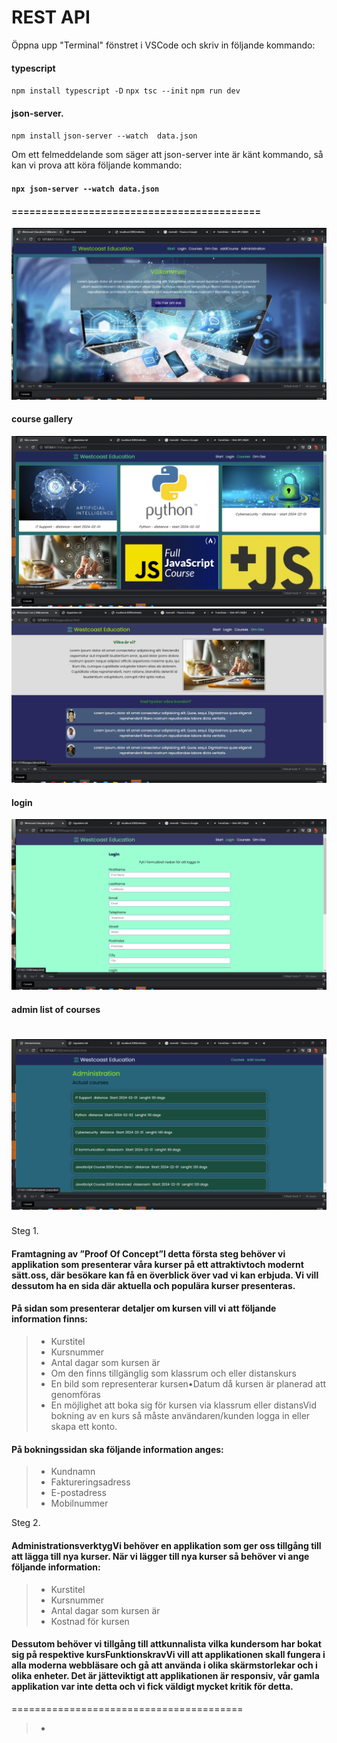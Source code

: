 # REST API
Öppna upp   "Terminal" fönstret i VSCode och skriv in följande kommando:
#### typescript 
`npm install typescript -D`
`npx tsc --init`
`npm run dev`
####  json-server.
  `npm install` 
  `json-server --watch  data.json`
 
Om ett felmeddelande som säger att json-server inte är känt kommando, så kan vi prova att köra följande kommando:
#### `npx json-server --watch data.json`  
#### ==========================================
 
![index](<Screenshot (1126).png>)
 #### course gallery
![course gallery](<Screenshot (1129).png>)
![about oss](<Screenshot (1128).png>)
#### login
![login](<Screenshot (1127).png>)
#### admin list of courses
![admin list of courses](<Screenshot (1130).png>)
====================================
Steg 1.
#### Framtagning av ”Proof Of Concept”I detta första steg behöver vi applikation som presenterar våra kurser på ett attraktivtoch modernt sätt.oss, där besökare kan få en överblick över vad vi kan erbjuda. Vi vill dessutom ha en sida där aktuella och populära kurser presenteras. 
#### På sidan som presenterar detaljer om kursen vill vi att följande information finns: 
> - Kurstitel
> - Kursnummer 
> - Antal dagar som kursen är
> - Om den finns tillgänglig som klassrum och eller distanskurs
> - En bild som representerar kursen•Datum då kursen är planerad att genomföras
> - En möjlighet att boka sig för kursen via klassrum eller distansVid bokning av en kurs så måste användaren/kunden logga in eller skapa ett konto. 

#### På bokningssidan ska följande information anges:
>
> - Kundnamn
> - Faktureringsadress
> - E-postadress
> - Mobilnummer

Steg 2.
#### AdministrationsverktygVi behöver en applikation som ger oss tillgång till att lägga till nya kurser. När vi lägger till nya kurser så behöver vi ange följande information:
> - Kurstitel
> - Kursnummer
> - Antal dagar som kursen är
> - Kostnad för kursen
####  Dessutom behöver vi tillgång till attkunnalista vilka kundersom har bokat sig på respektive kursFunktionskravVi vill att applikationen skall fungera i alla moderna webbläsare och gå att använda i olika skärmstorlekar och i olika enheter. Det är jätteviktigt att applikationen är responsiv, vår gamla applikation var inte detta och vi fick väldigt mycket kritik för detta.
========================================
 
> -  
   